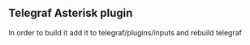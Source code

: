 ## Telegraf Asterisk plugin

In order to build it add it to telegraf/plugins/inputs and rebuild telegraf